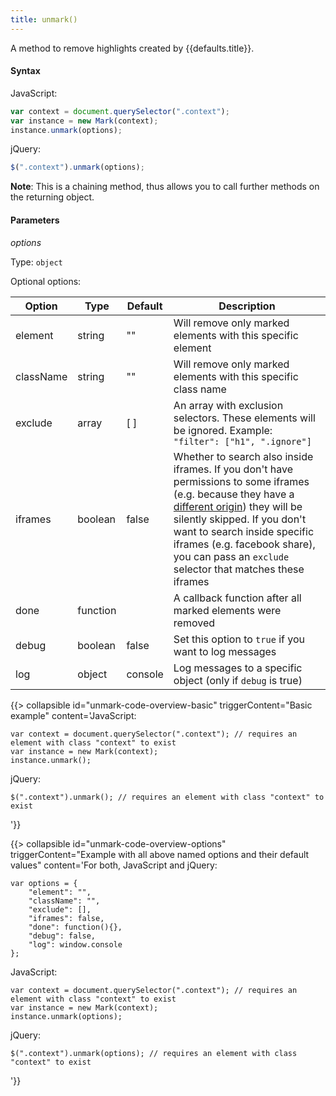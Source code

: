 ```yaml
---
title: unmark()
---
```


A method to remove highlights created by {{defaults.title}}.

#### Syntax

JavaScript:

```javascript
var context = document.querySelector(".context");
var instance = new Mark(context);
instance.unmark(options);
```

jQuery:

```javascript
$(".context").unmark(options);
```

__Note__: This is a chaining method, thus allows you to call further methods on
the returning object.

#### Parameters

_options_

Type: `object`

Optional options:

| Option    | Type     | Default | Description                                                                                                                                                                                                                                                                                                      |
|-----------|----------|---------|------------------------------------------------------------------------------------------------------------------------------------------------------------------------------------------------------------------------------------------------------------------------------------------------------------------|
| element   | string   | ""      | Will remove only marked elements with this specific element                                                                                                                                                                                                                                                      |
| className | string   | ""      | Will remove only marked elements with this specific class name                                                                                                                                                                                                                                                   |
| exclude   | array    | [ ]     | An array with exclusion selectors. These elements will be ignored. Example: `"filter": ["h1", ".ignore"]`                                                                                                                                                                                                        |
| iframes   | boolean  | false   | Whether to search also inside iframes. If you don't have permissions to some iframes (e.g. because they have a [different origin][SOP]) they will be silently skipped. If you don't want to search inside specific iframes (e.g. facebook share), you can pass an `exclude` selector that matches these iframes  |
| done      | function |         | A callback function after all marked elements were removed                                                                                                                                                                                                                                                       |
| debug     | boolean  | false   | Set this option to `true` if you want to log messages                                                                                                                                                                                                                                                            |
| log       | object   | console | Log messages to a specific object (only if  `debug` is true)                                                                                                                                                                                                                                                     |

{{> collapsible
id="unmark-code-overview-basic"
triggerContent="Basic example"
content='JavaScript:

<pre><code class="lang-javascript">var context = document.querySelector(".context"); // requires an element with class "context" to exist
var instance = new Mark(context);
instance.unmark();
</code></pre>

jQuery:

<pre><code class="lang-javascript">$(".context").unmark(); // requires an element with class "context" to exist</code></pre>
'}}

{{> collapsible
id="unmark-code-overview-options"
triggerContent="Example with all above named options and their default values"
content='For both, JavaScript and jQuery:

<pre><code class="lang-javascript">var options = {
    "element": "",
    "className": "",
    "exclude": [],
    "iframes": false,
    "done": function(){},
    "debug": false,
    "log": window.console
};
</code></pre>

JavaScript:

<pre><code class="lang-javascript">var context = document.querySelector(".context"); // requires an element with class "context" to exist
var instance = new Mark(context);
instance.unmark(options);
</code></pre>

jQuery:

<pre><code class="lang-javascript">$(".context").unmark(options); // requires an element with class "context" to exist</code></pre>
'}}

[SOP]: https://en.wikipedia.org/wiki/Same-origin_policy
